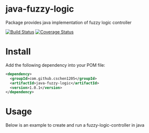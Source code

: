 # java-fuzzy-logic
Package provides java implementation of fuzzy logic controller


[![Build Status](https://travis-ci.org/cschen1205/java-fuzzy-logic.svg?branch=master)](https://travis-ci.org/cschen1205/java-fuzzy-logic) [![Coverage Status](https://coveralls.io/repos/github/cschen1205/java-fuzzy-logic/badge.svg?branch=master)](https://coveralls.io/github/cschen1205/java-fuzzy-logic?branch=master)


# Install

Add the following dependency into your POM file:

```xml
<dependency>
  <groupId>com.github.cschen1205</groupId>
  <artifactId>java-fuzzy-logic</artifactId>
  <version>1.0.1</version>
</dependency>
```

# Usage


Below is an example to create and run a fuzzy-logic-controller in java

```java

```